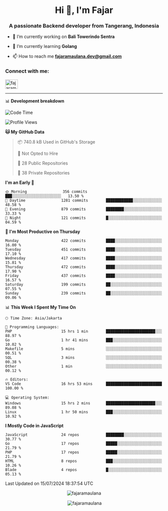 <h1 align="center">Hi 👋, I'm Fajar</h1>
<h3 align="center">A passionate Backend developer from Tangerang, Indonesia</h3>

<!-- <p align="left"> <img src="https://komarev.com/ghpvc/?username=fajaramaulana&label=Profile%20views&color=0e75b6&style=flat" alt="fajaramaulana" /> </p> -->

- 🔭 I’m currently working on **Bali Towerindo Sentra**

- 🌱 I’m currently learning **Golang**

- 📫 How to reach me **fajaramaulana.dev@gmail.com**

<h3 align="left">Connect with me:</h3>
<p align="left">
<a href="https://linkedin.com/in/fajar-agus-maulana-73533a180/" target="blank"><img align="center" src="https://raw.githubusercontent.com/rahuldkjain/github-profile-readme-generator/master/src/images/icons/Social/linked-in-alt.svg" alt="fajaramaulana" height="30" width="40" /></a>
</p>

-------

📊 **Development breakdown**
<!--START_SECTION:waka-->
![Code Time](http://img.shields.io/badge/Code%20Time-2%2C087%20hrs%2044%20mins-blue)

![Profile Views](http://img.shields.io/badge/Profile%20Views-0-blue)

**🐱 My GitHub Data** 

> 📦 740.8 kB Used in GitHub's Storage 
 > 
> 🚫 Not Opted to Hire
 > 
> 📜 28 Public Repositories 
 > 
> 🔑 38 Private Repositories 
 > 
**I'm an Early 🐤** 

```text
🌞 Morning                356 commits         ███░░░░░░░░░░░░░░░░░░░░░░   13.50 % 
🌆 Daytime                1281 commits        ████████████░░░░░░░░░░░░░   48.58 % 
🌃 Evening                879 commits         ████████░░░░░░░░░░░░░░░░░   33.33 % 
🌙 Night                  121 commits         █░░░░░░░░░░░░░░░░░░░░░░░░   04.59 % 
```
📅 **I'm Most Productive on Thursday** 

```text
Monday                   422 commits         ████░░░░░░░░░░░░░░░░░░░░░   16.00 % 
Tuesday                  451 commits         ████░░░░░░░░░░░░░░░░░░░░░   17.10 % 
Wednesday                417 commits         ████░░░░░░░░░░░░░░░░░░░░░   15.81 % 
Thursday                 472 commits         ████░░░░░░░░░░░░░░░░░░░░░   17.90 % 
Friday                   437 commits         ████░░░░░░░░░░░░░░░░░░░░░   16.57 % 
Saturday                 199 commits         ██░░░░░░░░░░░░░░░░░░░░░░░   07.55 % 
Sunday                   239 commits         ██░░░░░░░░░░░░░░░░░░░░░░░   09.06 % 
```


📊 **This Week I Spent My Time On** 

```text
🕑︎ Time Zone: Asia/Jakarta

💬 Programming Languages: 
PHP                      15 hrs 1 min        ██████████████████████░░░   88.97 % 
Go                       1 hr 41 mins        ███░░░░░░░░░░░░░░░░░░░░░░   10.02 % 
Makefile                 5 mins              ░░░░░░░░░░░░░░░░░░░░░░░░░   00.51 % 
SQL                      3 mins              ░░░░░░░░░░░░░░░░░░░░░░░░░   00.38 % 
Other                    1 min               ░░░░░░░░░░░░░░░░░░░░░░░░░   00.12 % 

🔥 Editors: 
VS Code                  16 hrs 53 mins      █████████████████████████   100.00 % 

💻 Operating System: 
Windows                  15 hrs 2 mins       ██████████████████████░░░   89.08 % 
Linux                    1 hr 50 mins        ███░░░░░░░░░░░░░░░░░░░░░░   10.92 % 
```

**I Mostly Code in JavaScript** 

```text
JavaScript               24 repos            ████████░░░░░░░░░░░░░░░░░   30.77 % 
Go                       17 repos            █████░░░░░░░░░░░░░░░░░░░░   21.79 % 
PHP                      17 repos            █████░░░░░░░░░░░░░░░░░░░░   21.79 % 
HTML                     8 repos             ███░░░░░░░░░░░░░░░░░░░░░░   10.26 % 
Blade                    4 repos             █░░░░░░░░░░░░░░░░░░░░░░░░   05.13 % 
```




 Last Updated on 15/07/2024 18:37:54 UTC
<!--END_SECTION:waka-->
<p align="center"><img align="center" src="https://github-readme-stats.vercel.app/api/top-langs?username=fajaramaulana&show_icons=true&locale=en&layout=compact" alt="fajaramaulana" /></p>

<p align="center">&nbsp;<img align="center" src="https://github-readme-stats.vercel.app/api?username=fajaramaulana&show_icons=true&locale=en" alt="fajaramaulana" /></p>
